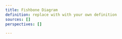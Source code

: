 ```yaml
---
title: Fishbone Diagram
definition: replace with with your own definition
sources: []
perspectives: []

---
```

